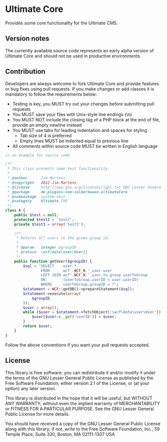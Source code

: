Ultimate Core
===============================

Provides some core functionality for the Ultimate CMS.


Version notes
-------------

The currently available source code represents an early alpha version of Ultimate Core and should not be used in productive environments.

Contribution
------------

Developers are always welcome to fork Ultimate Core and provide features or bug fixes using pull requests. If you make changes or add classes it is mandatory to follow the requirements below:

* Testing is key, you MUST try out your changes before submitting pull requests
* You MUST save your files with Unix-style line endings (\n)
* You MUST NOT include the closing tag of a PHP block at the end of file, provide an empty newline instead
* You MUST use tabs for leading indentation and spaces for styling
    * Tab size of 4 is preferred
    * Empty lines MUST be indented equal to previous line
* All comments within source code MUST be written in English language

```php
// an example for source code

/**
 * This class presents some test functionality.
 * 
 * @author		Jim Martens
 * @copyright	2012 Jim Martens
 * @license		http://www.gnu.org/licenses/lgpl.txt GNU Lesser General Public License
 * @package		de.plugins-zum-selberbauen.ultimateCore
 * @subpackage	system.test
 * @category	Ultimate CMS
 */
class A {
	public $test = null;
	protected $test2 = 'test2';
	private $test3 = array('test3');
	
	/**
	 * Returns all users to the given group id.
	 * 
	 * @param	integer	$groupID
	 * @return	\wcf\data\user\User[]
	 */
	public function getUser($groupID) {
		$sql = 'SELECT    user.*
		        FROM      wcf'.WCF_N.'_user user
		        LEFT JOIN wcf'.WCF_N.'_user_to_group userToGroup
		        ON        (userToGroup.userID = user.userID)
		        WHERE     userToGroup.groupID = ?';
		$statement = WCF::getDB()->prepareStatement($sql);
		$statement->execute(array(
			$groupID
		));
		$user = array();
		while ($user = $statement->fetchObject('\wcf\data\user\User')) {
			$user[$user->__get('userID')] = $user;
		}
		return $user;
	}
}
```

Follow the above conventions if you want your pull requests accepted.

License
-------

This library is free software; you can redistribute it and/or
modify it under the terms of the GNU Lesser General Public License
as published by the Free Software Foundation; either version 2.1
of the License, or (at your option) any later version.

This library is distributed in the hope that it will be useful,
but WITHOUT ANY WARRANTY; without even the implied warranty of
MERCHANTABILITY or FITNESS FOR A PARTICULAR PURPOSE. See the GNU
Lesser General Public License for more details.

You should have received a copy of the GNU Lesser General Public
License along with this library; if not, write to the Free Software
Foundation, Inc., 59 Temple Place, Suite 330, Boston, MA 02111-1307 USA